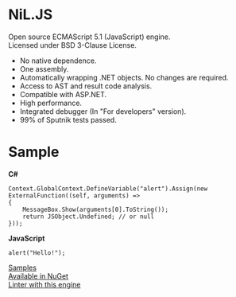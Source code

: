 
NiL.JS
======
    
Open source ECMAScript 5.1 (JavaScript) engine.<br/>
Licensed under BSD 3-Clause License.
    
* No native dependence.
* One assembly.
* Automatically wrapping .NET objects. No changes are required.
* Access to AST and result code analysis.
* Compatible with ASP.NET.
* High performance.
* Integrated debugger (In "For developers" version).
* 99% of Sputnik tests passed.

Sample
======
    
**C\#**

    Context.GlobalContext.DefineVariable("alert").Assign(new ExternalFunction((self, arguments) =>
    {
        MessageBox.Show(arguments[0].ToString());
        return JSObject.Undefined; // or null
    }));

**JavaScript**
    
    alert("Hello!");

[Samples](https://github.com/nilproject/NiL.JS/wiki/Samples)  
[Available in NuGet](https://www.nuget.org/packages/NiL.JS)  
[Linter with this engine](http://nilproject.net/linter.html)  
